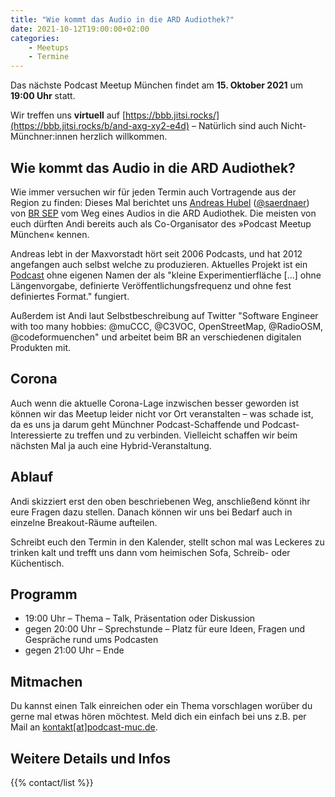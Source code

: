 ```yaml
---
title: "Wie kommt das Audio in die ARD Audiothek?"
date: 2021-10-12T19:00:00+02:00
categories:
    - Meetups
    - Termine
---
```

Das nächste Podcast Meetup München findet am
__15. Oktober 2021__
um
__19:00 Uhr__
statt.

Wir treffen uns __virtuell__ auf [https://bbb.jitsi.rocks/](https://bbb.jitsi.rocks/b/and-axg-xy2-e4d) – Natürlich sind auch Nicht-Münchner:innen herzlich willkommen.


## Wie kommt das Audio in die ARD Audiothek?

Wie immer versuchen wir für jeden Termin auch Vortragende aus der Region zu finden: 
Dieses Mal berichtet uns [Andreas Hubel](https://andreas-hubel.de/) ([@saerdnaer](https://twitter.com/saerdnaer)) von [BR SEP](https://brnext.de) vom Weg eines Audios in die ARD Audiothek.
Die meisten von euch dürften Andi bereits auch als Co-Organisator des »Podcast Meetup München« kennen. 

Andreas lebt in der Maxvorstadt hört seit 2006 Podcasts, und hat 2012 angefangen auch selbst welche zu produzieren. Aktuelles Projekt ist ein [Podcast](https://andreas-hubel.de/) ohne eigenen Namen der als "kleine Experimentierfläche [...] ohne Längenvorgabe, definierte Veröffentlichungsfrequenz und ohne fest definiertes Format." fungiert.

Außerdem ist Andi laut Selbstbeschreibung auf Twitter "Software Engineer with too many hobbies: @muCCC, @C3VOC, OpenStreetMap, @RadioOSM, @codeformuenchen" und arbeitet beim BR an verschiedenen digitalen Produkten mit. 

## Corona 

Auch wenn die aktuelle Corona-Lage inzwischen besser geworden ist können wir das Meetup leider nicht vor Ort veranstalten – was schade ist, da es uns ja darum geht Münchner Podcast-Schaffende und Podcast-Interessierte zu treffen und zu verbinden. 
Vielleicht schaffen wir beim nächsten Mal ja auch eine Hybrid-Veranstaltung.

## Ablauf
Andi skizziert erst den oben beschriebenen Weg, anschließend könnt ihr eure Fragen dazu stellen. 
Danach können wir uns bei Bedarf auch in einzelne Breakout-Räume aufteilen.

Schreibt euch den Termin in den Kalender, stellt schon mal was Leckeres zu trinken kalt und trefft uns dann vom heimischen Sofa, Schreib- oder Küchentisch.

## Programm

- 19:00 Uhr – Thema – Talk, Präsentation oder Diskussion
- gegen 20:00 Uhr – Sprechstunde – Platz für eure Ideen, Fragen und Gespräche rund ums Podcasten
- gegen 21:00 Uhr – Ende


## Mitmachen

Du kannst einen Talk einreichen oder ein Thema vorschlagen worüber du gerne mal etwas hören möchtest. 
Meld dich ein einfach bei uns z.B. per Mail an [kontakt[at]podcast-muc.de](mailto:kontakt[at]podcast-muc.de).


## Weitere Details und Infos

{{% contact/list %}}
